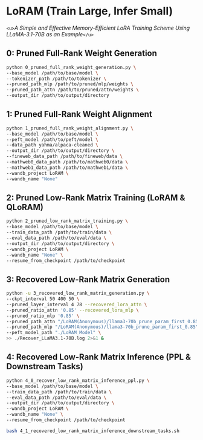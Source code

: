 # LoRAM (Train Large, Infer Small)

`<u>`*A Simple and Effective Memory-Efficient LoRA Training Scheme Using LLaMA-3.1-70B as an Example*`</u>`

## 0: Pruned Full-Rank Weight Generation

```bash
python 0_pruned_full_rank_weight_generation.py \
--base_model /path/to/base/model \
--tokenizer_path /path/to/tokenizer \
--pruned_path_mlp /path/to/pruned/mlp/weights \
--pruned_path_attn /path/to/pruned/attn/weights \ 
--output_dir /path/to/output/directory
```

## 1: Pruned Full-Rank Weight Alignment

```bash
python 1_pruned_full_rank_weight_alignment.py \
--base_model /path/to/base/model \
--peft_model /path/to/peft/model \
--data_path yahma/alpaca-cleaned \
--output_dir /path/to/output/directory \
--fineweb_data_path /path/to/fineweb/data \
--mathweb0_data_path /path/to/mathweb0/data \
--mathweb1_data_path /path/to/mathweb1/data \
--wandb_project LoRAM \
--wandb_name "None"
```

## 2: Pruned Low-Rank Matrix Training (LoRAM & QLoRAM)

```bash
python 2_pruned_low_rank_matrix_training.py \
--base_model /path/to/base/model \
--train_data_path /path/to/train/data \
--eval_data_path /path/to/eval/data \
--output_dir /path/to/output/directory \
--wandb_project LoRAM \
--wandb_name "None" \
--resume_from_checkpoint /path/to/checkpoint
```

## 3: Recovered Low-Rank Matrix Generation

```bash
python -u 3_recovered_low_rank_matrix_generation.py \
--ckpt_interval 50 400 50 \
--pruned_layer_interval 4 78 --recovered_lora_attn \
--pruned_ratio_attn '0.85' --recovered_lora_mlp \
--pruned_ratio_mlp '0.85' \
--pruned_path_attn "/LoRAM(Anonymous)/llama3-70b_prune_param_first_0.85" \
--pruned_path_mlp "/LoRAM(Anonymous)/llama3-70b_prune_param_first_0.85" \
--peft_model_path "./LoRAM_Model" \
>> ./Recover_LLaMA3.1-70B.log 2>&1 &
```

## 4: Recovered Low-Rank Matrix Inference (PPL & Downstream Tasks)

```bash
python 4_0_recover_low_rank_matrix_inference_ppl.py \
--base_model /path/to/base/model \
--train_data_path /path/to/train/data \
--eval_data_path /path/to/eval/data \
--output_dir /path/to/output/directory \
--wandb_project LoRAM \
--wandb_name "None" \
--resume_from_checkpoint /path/to/checkpoint
```

```bash
bash 4_1_recovered_low_rank_matrix_inference_downstream_tasks.sh
```
